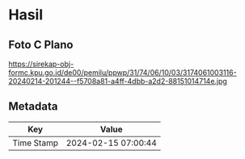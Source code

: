 # Hasil

## Foto C Plano

https://sirekap-obj-formc.kpu.go.id/de00/pemilu/ppwp/31/74/06/10/03/3174061003116-20240214-201244--f5708a81-a4ff-4dbb-a2d2-88151014714e.jpg


## Metadata

| Key        | Value               |
| ---------- | ------------------- |
| Time Stamp | 2024-02-15 07:00:44 |



